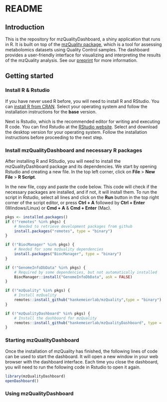 # README

## Introduction
This is the repository for mzQualityDashboard, a shiny application that runs 
in R. It is built on top of the [mzQuality package](https://github.com/hankemeierlab/mzQuality), which is a tool for assessing
metabolomics datasets using Quality Control samples. The dashboard
provides a user-friendly interface for visualizing and interpreting the
results of the mzQuality analysis. See our 
[preprint](https://www.biorxiv.org/content/10.1101/2025.01.22.633547v1)
for more information.

## Getting started

### Install R & Rstudio
If you have never used R before, you will need to install R and RStudio.
You can [install R from CRAN](https://cran.r-project.org/). Select your 
operating system and follow the installation instructions for the **base**
version.

Next is Rstudio, which is the recommended editor for writing and executing 
R code. You can find Rstudio at the [RStudio website](https://posit.co/download/rstudio-desktop/).
Select and download the desktop version for your operating system. Follow
the installation instructions before proceeding to the next step.

### Install mzQualityDashboard and necessary R packages
After installing R and RStudio, you will need to install the mzQualityDashboard 
package and its dependencies. We start by opening Rstudio and creating a new
file. In the top left corner, click on **File** > **New File** > **R Script**.

In the new file, copy and paste the code below. This code will check if the
necessary packages are installed, and if not, it will install them. To run
the script in Rstudio, select all lines and click on the **Run** button in the 
top right corner of the script editor, or press **Ctrl + A** followed by 
**Ctrl + Enter** (Windows/Linux) or **Cmd + A** & **Cmd + Enter** (Mac).

```r
pkgs <- installed.packages()
if (!"remotes" %in% pkgs) {
    # Needed to retrieve development packages from github
    install.packages("remotes", type = "binary")
}

if (!"BiocManager" %in% pkgs) {
    # Needed for some mzQuality dependencies
    install.packages("BiocManager", type = "binary")
}

if (!"GenomeInfoDbData" %in% pkgs) {
    # Required by some dependencies, but not automatically installed 
    BiocManager::install("GenomeInfoDbData", ask = FALSE)
}

if (!"mzQuality" %in% pkgs) {
    # Install mzQuality
    remotes::install_github("hankemeierlab/mzQuality",type = "binary")
}

if (!"mzQualityDashboard" %in% pkgs) {
    # Install the dashboard for mzQuality 
    remotes::install_github("hankemeierlab/mzQualityDashboard", type = "binary")
}
```

### Starting mzQualityDashboard
Once the installation of mzQuality has finished, the following lines of code
can be used to start the dashboard. It will open a new window in your web browser
with the dashboard interface. Each time you close the dashboard, you will need to
run the following code in Rstudio to open it again. 

```r
library(mzQualityDashboard)
openDashboard()
```

### Using mzQualityDashboard
